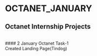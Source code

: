 # OCTANET_JANUARY
## Octanet Internship Projects 
<br>
#### 2 January Octanet Task-1 
<br>
Created Landing Page(Tindog)
